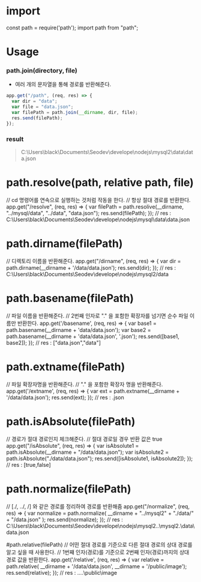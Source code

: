 # import
const path = require('path');
import path from "path";


# Usage
### path.join(directory, file)
+ 여러 개의 문자열을 통해 경로를 반환해준다.
``` javascript
app.get("/path", (req, res) => {
  var dir = "data";
  var file = "data.json";
  var filePath = path.join(__dirname, dir, file);
  res.send(filePath); 
});
```
### result
> C:\Users\black\Documents\Seodev\develope\nodejs\mysql2\data\data.json


# path.resolve(path, relative path, file)
// cd 명령어를 연속으로 실행하는 것처럼 작동을 한다.
// 항상 절대 경로를 반환한다.
app.get("/resolve", (req, res) => {
  var filePath = path.resolive(__dirname, "../mysql/data", "../data", "data.json");
  res.send(filePath); 
});
// res : C:\Users\black\Documents\Seodev\develope\nodejs\mysql\data\data.json


# path.dirname(filePath)
// 디렉토리 이름을 반환해준다.
app.get("/dirname", (req, res) => {
  var dir = path.dirname(__dirname + '/data/data.json');
  res.send(dir); 
});
// res : C:\Users\black\Documents\Seodev\develope\nodejs\mysql2/data


# path.basename(filePath)
// 파일 이름을 반환해준다.
// 2번째 인자로 "." 을 포함한 확장자를 넘기면 순수 파일 이름만 반환한다.
app.get('/basename', (req, res) => {
  var base1 = path.basename(__dirname + 'data/data.json');
  var base2 = path.basename(__dirname + 'data/data.json', '.json');
  res.send([base1, base2]);
});
// res : ["data.json","data"]


# path.extname(filePath)
// 파일 확장자명을 반환해준다. 
// "." 을 포함한 확장자 명을 반환해준다.
app.get('/extname', (req, res) => {
  var ext = path.extname(__dirname + '/data/data.json');
  res.send(ext);
});
// res : .json


# path.isAbsolute(filePath)
// 경로가 절대 경로인지 체크해준다.
// 절대 경로일 경우 반환 값은 true
app.get("/isAbsolute", (req, res) => {
  var isAbsolute1 = path.isAbsolute(__dirname + "/data/data.json");
  var isAbsolute2 = path.isAbsolute("./data/data.json");
  res.send([isAbsolute1, isAbsolute2]);
});
// res : [true,false]


# path.normalize(filePath)
// [./, ../, /] 와 같은 경로를 정리하여 경로를 반환해줌
app.get("/normalize", (req, res) => {
  var normalize = path.normalize(
    __dirname + "../mysql2" + "./data/" + "/data.json"
  );
  res.send(normalize);
});
// res : C:\Users\black\Documents\Seodev\develope\nodejs\mysql2..\mysql2.\data\data.json


#path.relative(filePath)
// 어떤 절대 경로를 기준으로 다른 절대 경로의 상대 경로를 알고 싶을 때 사용한다.
// 1번쨰 인자(경로)를 기준으로 2번째 인자(경로)까지의 상대 경로 값을 반환한다.
app.get('/relative', (req, res) => {
  var relative = path.relative( __dirname + '/data/data.json', __dirname + '/public/image');
  res.send(relative);
});
// res : ..\..\public\image

